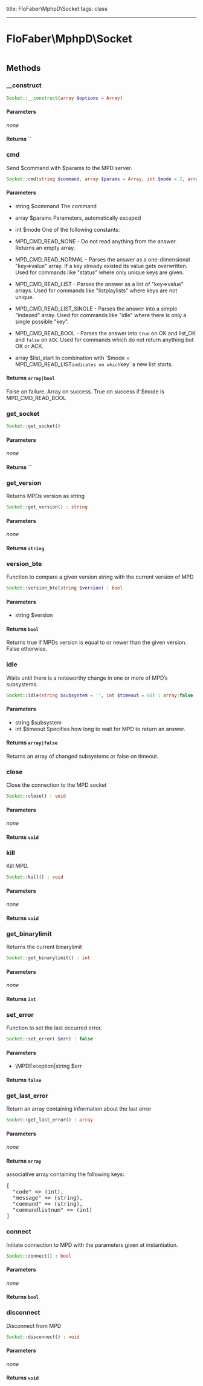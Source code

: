 title: FloFaber\MphpD\Socket
tags: class

---

<h1 class="method-name">FloFaber\MphpD\Socket</h1>
<p></p>

```php

```

## Methods

<div class="method">
<h3 class="method-name">__construct</h3>
<p></p>

```php
Socket::__construct(array $options = Array)
```

#### Parameters

*none*


#### Returns ``



</div><div class="method">
<h3 class="method-name">cmd</h3>
<p>Send $command with $params to the MPD server.</p>

```php
Socket::cmd(string $command, array $params = Array, int $mode = 2, array $list_start = Array) : array|bool
```

#### Parameters

*  string $command The command
*  array $params Parameters, automatically escaped
*  int $mode One of the following constants:

* MPD_CMD_READ_NONE        - Do not read anything from the answer. Returns an empty array.

* MPD_CMD_READ_NORMAL      - Parses the answer as a one-dimensional "key=>value" array.
                             If a key already existed its value gets overwritten.
                             Used for commands like "status" where only unique keys are given.

* MPD_CMD_READ_LIST        - Parses the answer as a list of "key=>value" arrays.
                             Used for commands like "listplaylists" where keys are not unique.

* MPD_CMD_READ_LIST_SINGLE - Parses the answer into a simple "indexed" array.
                             Used for commands like "idle" where there is
                             only a single possible "key".

* MPD_CMD_READ_BOOL        - Parses the answer into `true` on OK and list_OK and `false` on `ACK`.
                             Used for commands which do not return anything but OK or ACK.
*  array $list_start In combination with `$mode = MPD_CMD_READ_LIST` indicates on which `key` a new list starts.


#### Returns `array|bool`

False on failure.
Array on success.
True on success if $mode is MPD_CMD_READ_BOOL


</div><div class="method">
<h3 class="method-name">get_socket</h3>
<p></p>

```php
Socket::get_socket()
```

#### Parameters

*none*


#### Returns ``



</div><div class="method">
<h3 class="method-name">get_version</h3>
<p>Returns MPDs version as string</p>

```php
Socket::get_version() : string
```

#### Parameters

*none*


#### Returns `string`




</div><div class="method">
<h3 class="method-name">version_bte</h3>
<p>Function to compare a given version string with the current version of MPD</p>

```php
Socket::version_bte(string $version) : bool
```

#### Parameters

*  string $version


#### Returns `bool`

Returns true if MPDs version is equal to or newer than the given version. False otherwise.


</div><div class="method">
<h3 class="method-name">idle</h3>
<p>Waits until there is a noteworthy change in one or more of MPD’s subsystems.</p>

```php
Socket::idle(string $subsystem = '', int $timeout = 60) : array|false
```

#### Parameters

*  string $subsystem
*  int $timeout Specifies how long to wait for MPD to return an answer.


#### Returns `array|false`

Returns an array of changed subsystems or false on timeout.


</div><div class="method">
<h3 class="method-name">close</h3>
<p>Close the connection to the MPD socket</p>

```php
Socket::close() : void
```

#### Parameters

*none*


#### Returns `void`




</div><div class="method">
<h3 class="method-name">kill</h3>
<p>Kill MPD.</p>

```php
Socket::kill() : void
```

#### Parameters

*none*


#### Returns `void`




</div><div class="method">
<h3 class="method-name">get_binarylimit</h3>
<p>Returns the current binarylimit</p>

```php
Socket::get_binarylimit() : int
```

#### Parameters

*none*


#### Returns `int`




</div><div class="method">
<h3 class="method-name">set_error</h3>
<p>Function to set the last occurred error.</p>

```php
Socket::set_error( $err) : false
```

#### Parameters

*  \MPDException|string $err


#### Returns `false`




</div><div class="method">
<h3 class="method-name">get_last_error</h3>
<p>Return an array containing information about the last error</p>

```php
Socket::get_last_error() : array
```

#### Parameters

*none*


#### Returns `array`

associative array containing the following keys:
<pre>
[
  "code" => (int),
  "message" => (string),
  "command" => (string),
  "commandlistnum" => (int)
]
</pre>


</div><div class="method">
<h3 class="method-name">connect</h3>
<p>Initiate connection to MPD with the parameters given at instantiation.</p>

```php
Socket::connect() : bool
```

#### Parameters

*none*


#### Returns `bool`




</div><div class="method">
<h3 class="method-name">disconnect</h3>
<p>Disconnect from MPD</p>

```php
Socket::disconnect() : void
```

#### Parameters

*none*


#### Returns `void`




</div>
